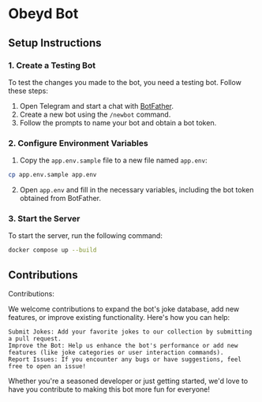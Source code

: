 # Obeyd Bot

## Setup Instructions

### 1. Create a Testing Bot

To test the changes you made to the bot, you need a testing bot. Follow these steps:

1. Open Telegram and start a chat with [BotFather](https://t.me/BotFather).
2. Create a new bot using the `/newbot` command.
3. Follow the prompts to name your bot and obtain a bot token.

### 2. Configure Environment Variables

1. Copy the `app.env.sample` file to a new file named `app.env`:

```bash
cp app.env.sample app.env
```

2. Open `app.env` and fill in the necessary variables, including the bot token obtained from BotFather.

### 3. Start the Server

To start the server, run the following command:
```bash
docker compose up --build
```

## Contributions

Contributions:

We welcome contributions to expand the bot's joke database, add new features, or improve existing functionality. Here's how you can help:

    Submit Jokes: Add your favorite jokes to our collection by submitting a pull request.
    Improve the Bot: Help us enhance the bot's performance or add new features (like joke categories or user interaction commands).
    Report Issues: If you encounter any bugs or have suggestions, feel free to open an issue!

Whether you're a seasoned developer or just getting started, we'd love to have you contribute to making this bot more fun for everyone!
